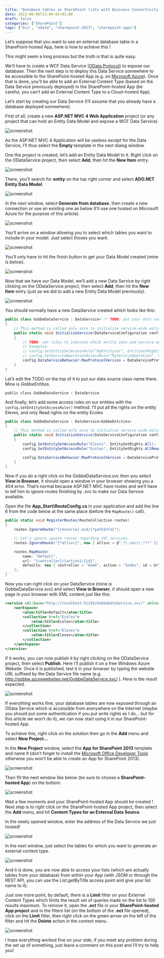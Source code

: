 ```yaml
---
title: "Database tables as SharePoint lists with Business Connectivity Service (BCS)"
date: 2013-06-06T22:04:01+01:00
draft: false
categories: ["SharePoint"]
tags: ["bcs", "odata", "sharepoint-2013", "sharepoint-apps"]
---
```


Let’s suppose that you want to use an external database table in a SharePoint-hosted App, here is how to achieve this !

This might seem a long process but the truth is that is quite easy.

We’ll have to create a WCF Data Service ([OData Protocol](http://en.wikipedia.org/wiki/Open_Data_Protocol)) to expose our database. Then the next step is to deploy this Data Service somewhere to be accessible to the SharePoint-hosted App (e.g. on [Microsoft Azure](https://azure.microsoft.com)). Once that is done, you’ll be able to add an External Content Type (based on the Data Service previously deployed) in the SharePoint-hosted App (be careful, you can’t add an External Content Type to a Cloud-hosted App).

Let’s start by creating our Data Service (I’ll assume that you already have a database deployed somewhere).

First of all, create a new **ASP.NET MVC 4 Web Application** project (or any project that can hold an Entity Data Model and expose a WCF Data Service).

![screenshot](/images/20130606-business-connectivity-service/20130605-234302-new-project.png)

As the ASP.NET MVC 4 Application will be useless except for the Data Service, I’ll thus select the **Empty** template in the next dialog window.

One the project is created, let’s add an Entity Data Model to it. Right click on the ODataService project, then select **Add**, then hit the **New Item** entry.

![screenshot](/images/20130606-business-connectivity-service/20130605-235038-add-new-item.png)

There, you’ll search for **entity** on the top right corner and select **ADO.NET Entity Data Model**.

![screenshot](/images/20130606-business-connectivity-service/20130606-162029-add-new-item-odataservice.png)

In the next window, select **Generate from database**, then create a new connection or use an existing one as below (I’ll use one hosted on Microsoft Azure for the purpose of this article).

![screenshot](/images/20130606-business-connectivity-service/20130606-163351-entity-data-model-wizard.png)

You’ll arrive on a window allowing you to select which tables you want to include in your model. Just select thoses you want.

![screenshot](/images/20130606-business-connectivity-service/20130606-163807-entity-data-model-wizard.png)

You’ll only have to hit the finish button to get your Data Model created (mine is below).

![screenshot](/images/20130606-business-connectivity-service/20130606-164102-gobbe-microsoft-visual-studio-300x159.png)

Now that we have our Data Model, we’ll add a new Data Service by right clicking on the ODataService project, then select **Add**, then hit the **New Item** entry (just as we did to add a new Entity Data Model previously).

![screenshot](/images/20130606-business-connectivity-service/20130605-235506-add-new-item-odataservice.png)

You should normally have a new DataService created which looks like this:

```csharp
public class GobbeDataService : DataService< /* TODO: put your data source class name here */ >
{
    // This method is called only once to initialize service-wide policies.
    public static void InitializeService(DataServiceConfiguration config)
    {
        // TODO: set rules to indicate which entity sets and service operations are visible, updatable, etc.
        // Examples:
        // config.SetEntitySetAccessRule("MyEntityset", EntitySetRights.AllRead);
        // config.SetServiceOperationAccessRule("MyServiceOperation", ServiceOperationRights.All);
        config.DataServiceBehavior.MaxProtocolVersion = DataServiceProtocolVersion.V3;
    }
}
```

Let’s edit the TODO on the top of it to put our data source class name there. Mine is *GobbeEntities*.

`public class GobbeDataService : DataService`

And finally, let’s add some access rules on our entities with the `config.SetEntitySetAccessRule()` method. I’ll put all the rights on the entity Eleves, and only Read rights on the entity Ecoles

```csharp
public class GobbeDataService : DataService<GobbeEntities>
{
    // This method is called only once to initialize service-wide policies.
    public static void InitializeService(DataServiceConfiguration config)
    {
        config.SetEntitySetAccessRule("Eleves", EntitySetRights.All);
        config.SetEntitySetAccessRule("Ecoles", EntitySetRights.AllRead);

        config.DataServiceBehavior.MaxProtocolVersion = DataServiceProtocolVersion.V3;
    }
}
```

Now if you do a right click on the GobbeDataService.svc then you select **View in Browser**, it should open a window in your browser showing you a 404 error. That’s normal because ASP.NET MVC have routes and we’ll have to tell him to ignore routes finishing by .svc to make our Data Service available.

Open the file **App_Start\RouteConfig.cs** in your application and add the line 6 from the code below at the same place (before the `MapRoute()` call).

```csharp
public static void RegisterRoutes(RouteCollection routes)
{
    routes.IgnoreRoute("{resource}.axd/{*pathInfo}");

    // Let's ignore ignore routes regarding SVC services
    routes.IgnoreRoute("{*allsvc}", new { allsvc = @".*\.svc(/.*)?" });

    routes.MapRoute(
        name: "Default",
        url: "{controller}/{action}/{id}",
        defaults: new { controller = "Home", action = "Index", id = UrlParameter.Optional }
    );
}
```

Now you can right click on your DataService (mine is GobbeDataService.svc) and select **View in Browser**, it should open a new page in your browser with XML content just like this:

```xml
<service xml:base="http://localhost:51193/GobbeDataService.svc/" xmlns="http://www.w3.org/2007/app" xmlns:atom="http://www.w3.org/2005/Atom">
	<workspace>
		<atom:title>Default</atom:title>
		<collection href="Ecoles">
			<atom:title>Ecoles</atom:title>
		</collection>
		<collection href="Eleves">
			<atom:title>Eleves</atom:title>
		</collection>
	</workspace>
</service>
```

If it works, you can now publish it by right clicking on the ODataService project, then select **Publish**. Here I’ll publish it on a free Windows Azure Website. Once it is published, test it in your browser by typing the website URL suffixed by the Data Service file name (e.g. http://gobbe.azurewebsites.net/GobbeDataService.svc/ ). Here is the result expected.

![screenshot](/images/20130606-business-connectivity-service/20130606-182015-dataservice-svc.png)

If everything works fine, your database tables are now exposed through an OData Service which is accessible from everywhere on the Internet (maybe you should put some authentication if you put write rights as I do… but for this article we won’t do it), we can now start using it in our SharePoint-hosted App.

To achieve this, right click on the solution then go in the **Add** menu and select **New Project…**

In the **New Project** window, select the **App for SharePoint 2013** template and name it (don’t forget to install the [Microsoft Office Developer Tools](http://www.microsoft.com/visualstudio/eng/office-dev-tools-for-visual-studio) otherwise you won’t be able to create an App for SharePoint 2013).

![screenshot](/images/20130606-business-connectivity-service/20130606-182658-add-new-project.png)

Then fill the next window like below (be sure to choose a **SharePoint-hosted App**) on the bottom.

![screenshot](/images/20130606-business-connectivity-service/20130606-182928-new-app-for-sharepoint-1.png)

Wait a few moments and your SharePoint-hosted App should be created ! Next step is to right click on the SharePoint-hosted App project, then select the **Add** menu, and hit **Content Types for an External Data Source**.

In the newly opened window, enter the address of the Data Service we just hosted!

![screenshot](/images/20130606-business-connectivity-service/20130606-183840-sharepoint-customization-wizard-1.png)

In the next window, just select the tables for which you want to generate an external content type.

![screenshot](/images/20130606-business-connectivity-service/20130606-184111-sharepoint-customization-wizard-2.png)

And it is done, you are now able to access your lists (which are actually tables from your database) from within your App (with JSOM or through the REST API, you can use the List.getByTitle access point and give your list name to it).

Just one more point, by default, there is a **Limit** filter on your External Content Types which limits the result set of queries made on the list to 100 results maximum. To remove it, open the **<ListName>.ect** file in your **SharePoint-hosted App project** and in the filters list (on the bottom of the **.ect** file opened), click on the **Limit** filter, then right click on the green arrow on the left of the filter and hit the **Delete** action in the context menu.

![screenshot](/images/20130606-business-connectivity-service/20130606-184839-gobbe-microsoft-visual-studio.png)

I hope everything worked fine on your side, if you meet any problem during the set up of something, just leave a comment on this post and I’ll try to help you!
